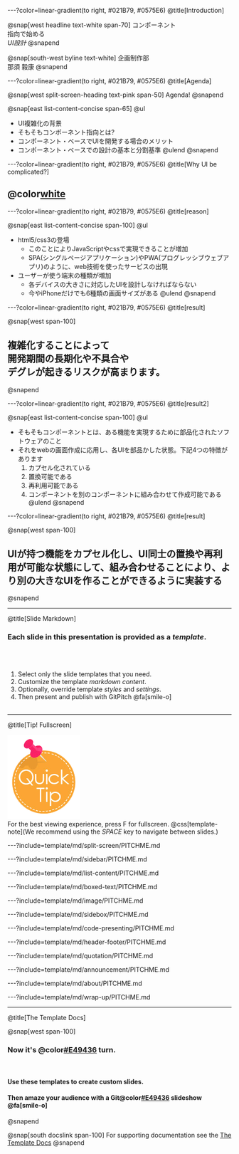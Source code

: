---?color=linear-gradient(to right, #021B79, #0575E6)
@title[Introduction]

@snap[west headline text-white span-70]
コンポーネント<br>指向で始める<br>*UI設計*
@snapend

@snap[south-west byline  text-white]
企画制作部<br>那須 毅康
@snapend

---?color=linear-gradient(to right, #021B79, #0575E6)
@title[Agenda]

@snap[west split-screen-heading text-pink span-50]
Agenda!
@snapend

@snap[east list-content-concise span-65]
@ul[](false)
- UI複雑化の背景
- そもそもコンポーネント指向とは?
- コンポーネント・ベースでUIを開発する場合のメリット
- コンポーネント・ベースでの設計の基本と分割基準
@ulend
@snapend

---?color=linear-gradient(to right, #021B79, #0575E6)
@title[Why UI be complicated?]

## @color[white](UI複雑化の背景)

---?color=linear-gradient(to right, #021B79, #0575E6)
@title[reason]

@snap[east list-content-concise span-100]
@ul[](false)
- html5/css3の登場
  - このことによりJavaScriptやcssで実現できることが増加
  - SPA(シングルページアプリケーション)やPWA(プログレッシブウェブアプリ)のように、web技術を使ったサービスの出現
- ユーザーが使う端末の種類が増加
  - 各デバイスの大きさに対応したUIを設計しなければならない
  - 今やiPhoneだけでも6種類の画面サイズがある
@ulend
@snapend

---?color=linear-gradient(to right, #021B79, #0575E6)
@title[result]

@snap[west span-100]
## 複雑化することによって<br>開発期間の長期化や不具合や<br>デグレが起きるリスクが高まります。
@snapend

---?color=linear-gradient(to right, #021B79, #0575E6)
@title[result2]

@snap[east list-content-concise span-100]
@ul[](false)
- そもそもコンポーネントとは、ある機能を実現するために部品化されたソフトウェアのこと
- それをwebの画面作成に応用し、各UIを部品かした状態。下記4つの特徴があります
  1. カプセル化されている
  2. 置換可能である
  3. 再利用可能である
  4. コンポーネントを別のコンポーネントに組み合わせて作成可能である
@ulend
@snapend


---?color=linear-gradient(to right, #021B79, #0575E6)
@title[result]

@snap[west span-100]
## UIが持つ機能をカプセル化し、UI同士の置換や再利用が可能な状態にして、組み合わせることにより、より別の大きなUIを作ることができるように実装する
@snapend

---
@title[Slide Markdown]

### Each slide in this presentation is provided as a *template*.

<br><br>

1. Select only the slide templates that you need.
1. Customize the template _markdown content_.
1. Optionally, override template _styles_ and _settings_.
1. Then present and publish with GitPitch @fa[smile-o]
<br><br>


---
@title[Tip! Fullscreen]

![TIP](template/img/tip.png)
<br>
For the best viewing experience, press F for fullscreen.
@css[template-note](We recommend using the *SPACE* key to navigate between slides.)

---?include=template/md/split-screen/PITCHME.md

---?include=template/md/sidebar/PITCHME.md

---?include=template/md/list-content/PITCHME.md

---?include=template/md/boxed-text/PITCHME.md

---?include=template/md/image/PITCHME.md

---?include=template/md/sidebox/PITCHME.md

---?include=template/md/code-presenting/PITCHME.md

---?include=template/md/header-footer/PITCHME.md

---?include=template/md/quotation/PITCHME.md

---?include=template/md/announcement/PITCHME.md

---?include=template/md/about/PITCHME.md

---?include=template/md/wrap-up/PITCHME.md

---
@title[The Template Docs]

@snap[west span-100]
### **Now it's @color[#E49436](your) turn.**

<br>

#### Use these templates to create custom slides.
#### **Then amaze your audience with a Git@color[#E49436](Pitch) slideshow @fa[smile-o]**
@snapend

@snap[south docslink span-100]
For supporting documentation see the [The Template Docs](https://gitpitch.com/docs/the-template)
@snapend
